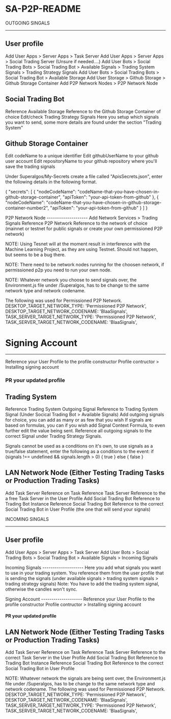 # SA-P2P-README



OUTGOING SINGALS
_______________________________________________________________________________________________________________________________
User profile
--------------------
Add User Apps > Server Apps > Task Server
Add User Apps > Server Apps > Social Trading Server (Unsure if needed....)
Add User Bots > Social Trading Bots > Social Trading Bot > Available Signals > Trading System Signals > Trading Strategy Signals
Add User Bots > Social Trading Bots > Social Trading Bot > Available Storage
Add User Storage > Github Storage > Github Storage Container
Add P2P Network Nodes > P2P Network Node

Social Trading Bot
--------------------
Reference Available Storage Reference to the Github Storage Container of choice
Edit/check Trading Strategy Signals
Here you setup which signals you want to send, some more details are found under the section "Trading System"

	
Github Storage Container
--------------------	
Edit codeName to a unique identifier
Edit githubUserName to your github user account
Edit repositoryName to your github repository where you'll save the trading signals

Under Superalgos/My-Secrets create a file called "ApisSecrets.json", enter the following details in the following format.

{
	"secrets": [
		{
			"nodeCodeName": "codeName-that-you-have-chosen-in-github-storage-container",
			"apiToken": "your-api-token-from-github"
		},
		{
			"nodeCodeName": "codeName-that-you-have-chosen-in-github-storage-container-number2",
			"apiToken": "your-api-token-from-github"
		}
		]
	}
	

P2P Network Node
	--------------------
	Add Network Services > Trading Signals
	Reference P2P Network Reference to the network of choice (mainnet or testnet for public signals or create your own permissioned P2P network)

NOTE: Using Tesnet will at the moment result in interference with the Machine Learning Project, as they are using Testnet. Should not happen, but seems to be a bug there.
	
NOTE: There need to be network nodes running for the choosen network, if permissioned p2p you need to run your own node. 

NOTE: 	Whatever network you choose to send signals over, the Environment.js file under /Superalgos, has to be change to the same network type and network codename. 
	
The following was used for Permissioned P2P Network.
DESKTOP_TARGET_NETWORK_TYPE: 'Permissioned P2P Network',
DESKTOP_TARGET_NETWORK_CODENAME: 'BlaaSignals',
TASK_SERVER_TARGET_NETWORK_TYPE: 'Permissioned P2P Network',
TASK_SERVER_TARGET_NETWORK_CODENAME: 'BlaaSignals',
	
	

# Signing Account 
--------------------
Reference your User Profile to the profile constructor
Profile contructor > Installing signing account



###	PR your updated profile

	

Trading System
--------------------
Reference Trading System Outgoing Signal Reference to Trading System Signal (Under Socical Trading Bot > Available Signals)
Add outgoing signals for choice, you can add as many or as few that you wish
	If signals are based on formulas, you can if you wish add Signal Context Formula, to even further edit the value being sent. 
Reference all outgoing signals to the correct Signal under Trading Strategy Signals.

Signals cannot be used as a conditions on it's own, to use signals as a true/false statement, enter the following as a conditions to the event: 
if (signals !== undefined && signals.length > 0) {
    true
} else {
    false
}


LAN Network Node (Either Testing Trading Tasks or Production Trading Tasks)
--------------------
Add Task Server Reference on Task
Reference Task Server Reference to the a free Task Server in the User Profile 
Add Social Trading Bot Reference to Trading Bot Instance
Reference Social Trading Bot Reference to the correct Social Trading Bot in User Profile (the one that will send your signals)





INCOMING SINGALS 
_______________________________________________________________________________________________________________________________
User profile
--------------------
Add User Apps > Server Apps > Task Server
Add User Bots > Social Trading Bots > Social Trading Bot > Available Signals > Incoming Signals

Incoming Signals
	--------------------
	Here you add what signals you want to use in your trading system. 
	You reference them from the user profile that is sending the signals (under available signals > trading system signals > trading strategy signals)
	Note: You have to add the trading system signal, otherwise the candles won't sync. 


Signing Account 
	--------------------
	Reference your User Profile to the profile constructor
	Profile contructor > Installing signing account


####	PR your updated profile


LAN Network Node (Either Testing Trading Tasks or Production Trading Tasks)
--------------------
Add Task Server Reference on Task
Reference Task Server Reference to the correct Task Server in the User Profile
Add Social Trading Bot Reference to Trading Bot Instance
Reference Social Trading Bot Reference to the correct Social Trading Bot in User Profile


NOTE:
Whatever network the signals are being sent over, the Environment.js file under /Superalgos, has to be change to the same network type and network codename. 
The following was used for Permissioned P2P Network.
DESKTOP_TARGET_NETWORK_TYPE: 'Permissioned P2P Network',
DESKTOP_TARGET_NETWORK_CODENAME: 'BlaaSignals',
TASK_SERVER_TARGET_NETWORK_TYPE: 'Permissioned P2P Network',
TASK_SERVER_TARGET_NETWORK_CODENAME: 'BlaaSignals',
	
